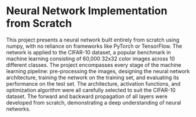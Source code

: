 # Neural Network Implementation from Scratch


This project presents a neural network built entirely from scratch using numpy, with no reliance on frameworks like PyTorch or TensorFlow. The network is applied to the CIFAR-10 dataset, a popular benchmark in machine learning consisting of 60,000 32x32 color images across 10 different classes. The project encompasses every stage of the machine learning pipeline: pre-processing the images, designing the neural network architecture, training the network on the training set, and evaluating its performance on the test set. The architecture, activation functions, and optimization algorithm were all carefully selected to suit the CIFAR-10 dataset. The forward and backward propagation of all layers were developed from scratch, demonstrating a deep understanding of neural networks.